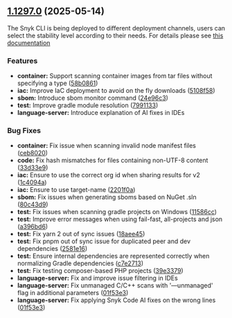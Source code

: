 ## [1.1297.0](https://github.com/snyk/snyk/compare/v1.1296.2...v1.1297.0) (2025-05-14)

The Snyk CLI is being deployed to different deployment channels, users can select the stability level according to their needs. For details please see [this documentation](https://docs.snyk.io/snyk-cli/releases-and-channels-for-the-snyk-cli)

### Features

* **container:** Support scanning container images from tar files without specifying a type ([58b0861](https://github.com/snyk/snyk/commit/58b0861f8ff6577b281de49619f711b8842e096a))
* **iac:** Improve IaC deployment to avoid on the fly downloads ([5108f58](https://github.com/snyk/snyk/commit/5108f58954b22de962cc3125f643e5823a439a20))
* **sbom:** Introduce sbom monitor command ([24e96c3](https://github.com/snyk/snyk/commit/24e96c33f153071fe798ed1b7a3ec78e5cc35733))
* **test:** Improve gradle module resolution  ([7991133](https://github.com/snyk/snyk/commit/79911337912082454e4362d9473c40699e059425))
* **language-server:** Introduce explanation of AI fixes in IDEs

### Bug Fixes

* **container:** Fix issue when scanning invalid node manifest files ([ceb8020](https://github.com/snyk/snyk/commit/ceb8020284db2b76abc42637caaa94d227c422ef))
* **code:** Fix hash mismatches for files containing non-UTF-8 content ([33d33e9](https://github.com/snyk/cli/commit/33d33e92bba76cff694cc5ee9e9b2e4b9274a673))
* **iac:** Ensure to use the correct org id when sharing results for v2 ([1c4094a](https://github.com/snyk/snyk/commit/1c4094aff5a21b08eefed47508d33668940af003))
* **iac:** Ensure to use target-name ([2201f0a](https://github.com/snyk/snyk/commit/2201f0a46ac5747b4c58ed01990d1e9ae13f4eb7))
* **sbom:** Fix issues when generating sboms based on NuGet .sln ([80c43d9](https://github.com/snyk/snyk/commit/80c43d9a6f9f3a29f5f0df679d75d82fed48a7f5))
* **test:** Fix issues when scanning gradle projects on Windows ([11586cc](https://github.com/snyk/snyk/commit/11586cc587b3a05c2e7d279a3f40857f8c752068))
* **test:** Improve error messages when using fail-fast, all-projects and json ([a396bd6](https://github.com/snyk/snyk/commit/a396bd6ea4abd443a0ffce2a29b3f7e6154859ac))
* **test:** Fix yarn 2 out of sync issues ([18aee45](https://github.com/snyk/snyk/commit/18aee454a87fbeed480839fc91a04123840c6ff5))
* **test:** Fix pnpm out of sync issue for duplicated peer and dev dependencies ([2581e16](https://github.com/snyk/snyk/commit/2581e169ac813df49e8eccce8ae4bfd85f01378e))
* **test:** Ensure internal dependencies are represented correctly when normalizing Gradle dependencies ([c7e2713](https://github.com/snyk/snyk/commit/c7e2713a4d1d961857b95038c186085e14d8f415))
* **test:** Fix testing composer-based PHP projects ([39e3379](https://github.com/snyk/snyk/commit/39e337965740f6242a22f998cc433d7842468490))
* **language-server:** Fix and improve issue filtering in IDEs
* **language-server:** Fix unmanaged C/C++ scans with '—unmanaged' flag in additional parameters ([01f53e3](https://github.com/snyk/cli/commit/01f53e39c7d05c33aba9f219de958262202b5545))
* **language-server:** Fix applying Snyk Code AI fixes on the wrong lines ([01f53e3](https://github.com/snyk/cli/commit/01f53e39c7d05c33aba9f219de958262202b5545))

